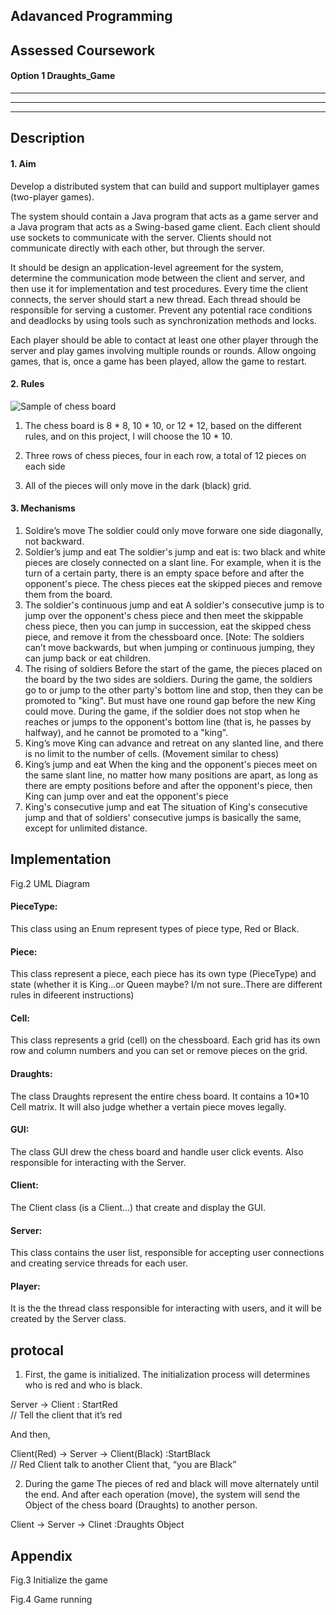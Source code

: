 ## Adavanced Programming
## Assessed Coursework

#### Option 1      Draughts_Game
  
---  
---   
---   
## Description
#### 1.	Aim

Develop a distributed system that can build and support multiplayer games (two-player games).

The system should contain a Java program that acts as a game server and a Java program that acts as a Swing-based game client. Each client should use sockets to communicate with the server. Clients should not communicate directly with each other, but through the server.

It should be design an application-level agreement for the system, determine the communication mode between the client and server, and then use it for implementation and test procedures. Every time the client connects, the server should start a new thread. Each thread should be responsible for serving a customer. Prevent any potential race conditions and deadlocks by using tools such as synchronization methods and locks.

Each player should be able to contact at least one other player through the server and play games involving multiple rounds or rounds. Allow ongoing games, that is, once a game has been played, allow the game to restart.

#### 2.	Rules
![Sample of chess board](https://image.baidu.com/search/detail?ct=503316480&z=0&ipn=d&word=draughts&step_word=&hs=2&pn=0&spn=0&di=440&pi=0&rn=1&tn=baiduimagedetail&is=0%2C0&istype=0&ie=utf-8&oe=utf-8&in=&cl=2&lm=-1&st=undefined&cs=847775997%2C2337169056&os=2014379064%2C720411811&simid=4163863069%2C635944512&adpicid=0&lpn=0&ln=101&fr=&fmq=1597628579734_R&fm=&ic=undefined&s=undefined&hd=undefined&latest=undefined&copyright=undefined&se=&sme=&tab=0&width=undefined&height=undefined&face=undefined&ist=&jit=&cg=&bdtype=0&oriquery=&objurl=http%3A%2F%2Fwww.119you.com%2Fupload%2Fresources%2Fimage%2F2016%2F01%2F21%2Fuc-10865921_500x500.jpg%3F1453317824000&fromurl=ippr_z2C%24qAzdH3FAzdH3Fooo_z%26e3B88ly57_z%26e3Bv54AzdH3F16w72ipfkwppsjfpqAzdH3F&gsm=1&rpstart=0&rpnum=0&islist=&querylist=&force=undefined)

1.	The chess board is 8 * 8, 10 * 10, or 12 * 12, based on the different rules, and on this project, I will choose the 10 * 10.

2.	Three rows of chess pieces, four in each row, a total of 12 pieces on each side

3.	All of the pieces will only move in the dark (black) grid.

#### 3.	Mechanisms
1.	Soldire’s move
The soldier could only move forware one side diagonally, not backward.
2.	Soldier’s jump and eat
The soldier's jump and eat is: two black and white pieces are closely connected on a slant line. For example, when it is the turn of a certain party, there is an empty space before and after the opponent's piece. The chess pieces eat the skipped pieces and remove them from the board.
3.	The soldier's continuous jump and eat
A soldier's consecutive jump is to jump over the opponent's chess piece and then meet the skippable chess piece, then you can jump in succession, eat the skipped chess piece, and remove it from the chessboard once. [Note: The soldiers can’t move backwards, but when jumping or continuous jumping, they can jump back or eat children. 
4.	The rising of soldiers
Before the start of the game, the pieces placed on the board by the two sides are soldiers. During the game, the soldiers go to or jump to the other party's bottom line and stop, then they can be promoted to "king". But must have one round gap before the new King could move.
During the game, if the soldier does not stop when he reaches or jumps to the opponent's bottom line (that is, he passes by halfway), and he cannot be promoted to a "king".
5.	King’s move
King can advance and retreat on any slanted line, and there is no limit to the number of cells. (Movement similar to chess)
6.	King’s jump and eat
When the king and the opponent's pieces meet on the same slant line, no matter how many positions are apart, as long as there are empty positions before and after the opponent's piece, then King can jump over and eat the opponent's piece 
7.	King's consecutive jump and eat
The situation of King's consecutive jump and that of soldiers' consecutive jumps is basically the same, except for unlimited distance.











## Implementation

 
Fig.2 UML Diagram


#### PieceType:
This class using an Enum represent types of piece type, Red or Black.

#### Piece:
This class represent a piece, each piece has its own type (PieceType) and state (whether it is King...or Queen maybe? I/m not sure..There are different rules in difeerent instructions)

#### Cell:
This class represents a grid (cell) on the chessboard. Each grid has its own row and column numbers and you can set or remove pieces on the grid.

#### Draughts:
The class Draughts represent the entire chess board. It contains a 10*10 Cell matrix. It will also judge whether a vertain piece moves legally.

#### GUI:
The class GUI drew the chess board and handle user click events. Also responsible for interacting with the Server.

#### Client:
The Client class (is a Client...) that create and display the GUI.

#### Server:
This class contains the user list, responsible for accepting user connections and creating service threads for each user.

#### Player:
It is the the thread class responsible for interacting with users, and it will be created by the Server class.





















## protocal
1.	First, the game is initialized. The initialization process will determines who is red and who is black.

Server -> Client : StartRed            
// Tell the client that it’s red

And then,

Client(Red) -> Server -> Client(Black) :StartBlack      
// Red Client talk to another Client that, “you are Black”

2.	During the game
The pieces of red and black will move alternately until the end. 
And after each operation (move), the system will send the Object of the chess board (Draughts) to another person.

Client -> Server -> Clinet  :Draughts Object

























## Appendix


 
Fig.3 Initialize the game

 
Fig.4 Game running
